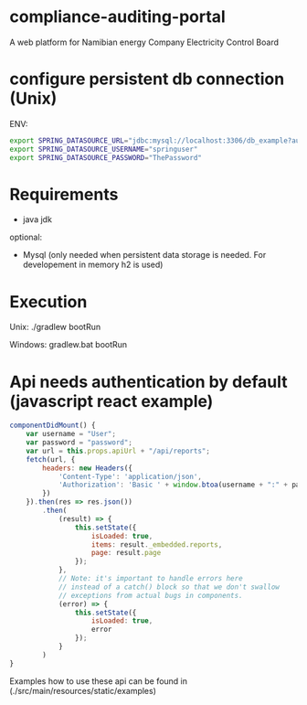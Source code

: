 # compliance-auditing-portal
A web platform for Namibian energy Company Electricity Control Board

# configure persistent db connection (Unix)

ENV:
```bash
export SPRING_DATASOURCE_URL="jdbc:mysql://localhost:3306/db_example?autoReconnect=true&useSSL=false"
export SPRING_DATASOURCE_USERNAME="springuser"
export SPRING_DATASOURCE_PASSWORD="ThePassword"
```

# Requirements

- java jdk

optional:
- Mysql (only needed when persistent data storage is needed. For developement in memory h2 is used)


# Execution

Unix:
./gradlew bootRun

Windows:
gradlew.bat bootRun

# Api needs authentication by default (javascript react example)

```javascript
componentDidMount() {
    var username = "User";
    var password = "password";
    var url = this.props.apiUrl + "/api/reports";
    fetch(url, {
        headers: new Headers({
            'Content-Type': 'application/json',
            'Authorization': 'Basic ' + window.btoa(username + ":" + password)
        })
    }).then(res => res.json())
        .then(
            (result) => {
                this.setState({
                    isLoaded: true,
                    items: result._embedded.reports,
                    page: result.page
                });
            },
            // Note: it's important to handle errors here
            // instead of a catch() block so that we don't swallow
            // exceptions from actual bugs in components.
            (error) => {
                this.setState({
                    isLoaded: true,
                    error
                });
            }
        )
}
```
Examples how to use these api can be found in (./src/main/resources/static/examples)